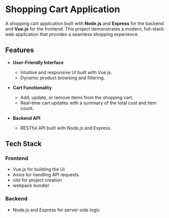 # Shopping Cart Application  

A shopping cart application built with **Node.js** and **Express** for the backend and **Vue.js** for the frontend. This project demonstrates a modern, full-stack web application that provides a seamless shopping experience.  

## Features  

- **User-Friendly Interface**  
  - Intuitive and responsive UI built with Vue.js.  
  - Dynamic product browsing and filtering.  

- **Cart Functionality**  
  - Add, update, or remove items from the shopping cart.  
  - Real-time cart updates with a summary of the total cost and item count.  

- **Backend API**  
  - RESTful API built with Node.js and Express.   

## Tech Stack  

### Frontend  
- Vue.js for building the UI  
- Axios for handling API requests
- vite for project creation
- webpack bundler 

### Backend  
- Node.js and Express for server-side logic  
